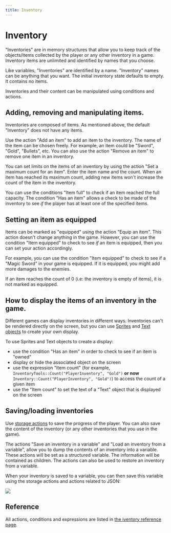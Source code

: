 ```yaml
---
title: Inventory
---
```

# Inventory

"Inventories" are in memory structures that allow you to keep track of the objects/items collected by the player or any other inventory in a game. Inventory items are unlimited and identified by names that you choose.

Like variables, "Inventories" are identified by a name. "Inventory" names can be anything that you want. The initial inventory state defaults to empty. It contains no items.

Inventories and their content can be manipulated using conditions and actions.

## Adding, removing and manipulating items.

Inventories are composed of items. As mentioned above, the default "Inventory" does not have any items.

Use the action "Add an item" to add an item to the inventory. The name of the item can be chosen freely. For example, an item could be "Sword", "Gold", "Bullets", etc.
You can also use the action "Remove an item" to remove one item in an inventory.

You can set limits on the items of an inventory by using the action "Set a maximum count for an item". Enter the item name and the count. When an item has reached its maximum count, adding new items won't increase the count of the item in the inventory.

You can use the conditions "Item full" to check if an item reached the full capacity. The condition "Has an item" allows a check to be made of the inventory to see _if_ the player has at least one of the specified items.

## Setting an item as equipped

Items can be marked as "equipped" using the action "Equip an item". This action doesn't change anything in the game. However, you can use the condition "Item equipped" to check to see _if_ an item is equipped, then you can set your action accordingly.

For example, you can use the condition "Item equipped" to check to see if a "Magic Sword" in your game is equipped. If it is equipped,  you might add more damages to the enemies.

If an item reaches the count of 0 (i.e: the inventory is empty of items), it is not marked as equipped.

## How to display the items of an inventory in the game.

Different games can display inventories in different ways. Inventories can't be rendered directly on the screen, but you can use [Sprites](/gdevelop5/objects/sprite) and [Text objects](/gdevelop5/objects/text) to create your own display.

To use Sprites and Text objects to create a display:

  - use the condition "Has an item" in order to check to see if an item is "owned"
  - display or hide the associated object on the screen
  - use the expression "Item count" (for example, `InventoryTools::Count("PlayerInventory", "Gold")` **or now** `Inventory::Count("PlayerInventory", "Gold")`) to access the count of a given item
  - use the "Item count" to set the text of a "Text" object that is displayed on the screen

## Saving/loading inventories

Use [storage actions](/gdevelop5/all-features/storage) to save the progress of the player. You can also save the content of the inventory (or any other inventories that you use in the game).

The actions "Save an inventory in a variable" and "Load an inventory from a variable", allow you to dump the contents of an inventory into a variable. These actions will be set as a structured variable. The information will be contained as children. The actions can also be used to restore an inventory from a variable.

When your inventory is saved to a variable, you can then save this variable using the storage actions and actions related to JSON:

![](/gdevelop5/all-features/inventory-serialization.png)

## Reference

All actions, conditions and expressions are listed in [the iventory reference page](/gdevelop5/all-features/inventory/reference/).